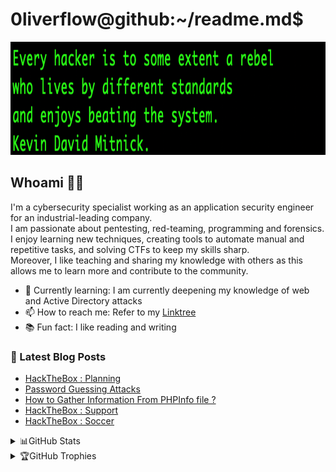 # 0liverflow@github:~/readme.md$

<img width="600" height="181" alt="image" src=https://github.com/0liverFlow/0liverFlow/blob/main/assets/banner.png  />

## Whoami 🏴‍☠️

I'm a cybersecurity specialist working as an application security engineer for an industrial-leading company. <br>
I am passionate about pentesting, red-teaming, programming and forensics. <br>
I enjoy learning new techniques, creating tools to automate manual and repetitive tasks, and solving CTFs to keep my skills sharp. <br>
Moreover, I like teaching and sharing my knowledge with others as this allows me to learn more and contribute to the community. <br>

- 💼 Currently learning: I am currently deepening my knowledge of web and Active Directory attacks
- 📫 How to reach me: Refer to my [Linktree](https://linktr.ee/0liverFlow)
- 📚 Fun fact: I like reading and writing

### 📌 Latest Blog Posts
<!-- BLOG-POST-LIST:START -->
- [HackTheBox : Planning](https://olivierkonate.medium.com/hackthebox-planning-6dcdd5c9ed2a?source=rss-24b712d29cc------2)
- [Password Guessing Attacks](https://olivierkonate.medium.com/password-guessing-advanced-techniques-26d508e8d82d?source=rss-24b712d29cc------2)
- [How to Gather Information From PHPInfo file ?](https://olivierkonate.medium.com/how-to-gather-information-from-phpinfo-file-a38d4193c6f7?source=rss-24b712d29cc------2)
- [HackTheBox : Support](https://olivierkonate.medium.com/hackthebox-support-251b3f769c18?source=rss-24b712d29cc------2)
- [HackTheBox : Soccer](https://olivierkonate.medium.com/hackthebox-soccer-d369c340890a?source=rss-24b712d29cc------2)
<!-- BLOG-POST-LIST:END -->
<details>
  <summary>📊GitHub Stats</summary>
  <table>
    <tr>
      <td align="center" style="padding=0;width=50%;">
        <img src="https://github-readme-stats.vercel.app/api/?username=0liverFlow&show_icons=true&theme=radical&hide_border=true&hide_title=true&count_private=true" />
      </td>
      <td align="center" style="padding=0;width=50%;">
        <img src="https://github-readme-stats.quantumlytangled.vercel.app/api/top-langs/?username=0liverFlow&show_icons=true&theme=radical&hide_border=true&icon_color=00000000&count_private=true" />
      </td>
    </tr>
  </table>
</details>
  
<details>
  <summary>🏆GitHub Trophies</summary>
<img align="left" alt="0liverFlow's GitHub Stats" src="https://github-profile-trophy.vercel.app/?username=0liverFlow&theme=darkhub" />
</details>
<br>
